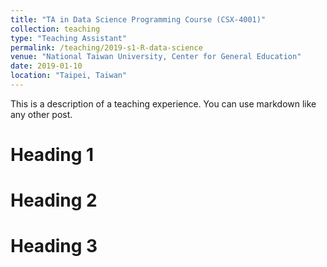 ```yaml
---
title: "TA in Data Science Programming Course (CSX-4001)"
collection: teaching
type: "Teaching Assistant"
permalink: /teaching/2019-s1-R-data-science
venue: "National Taiwan University, Center for General Education"
date: 2019-01-10
location: "Taipei, Taiwan"
---
```


This is a description of a teaching experience. You can use markdown like any other post.

Heading 1
======

Heading 2
======

Heading 3
======
